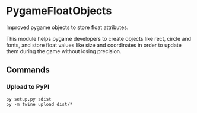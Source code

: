 # PygameFloatObjects

Improved pygame objects to store float attributes.

This module helps pygame developers to create objects like rect, circle and fonts, and store float values like size and coordinates in order to update them during the game without losing precision.

## Commands

### Upload to PyPI

```
py setup.py sdist
py -m twine upload dist/*
```
